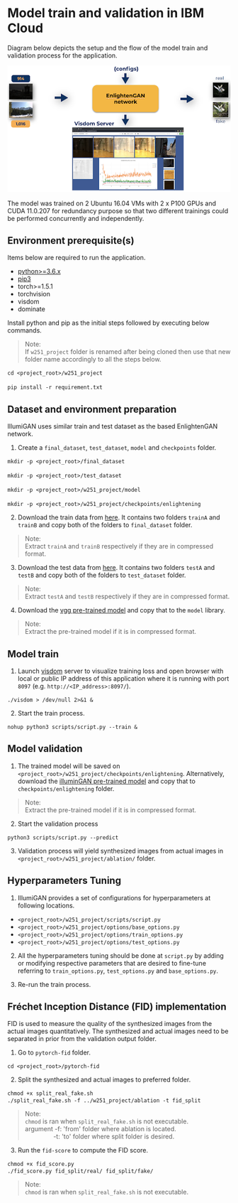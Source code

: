 # Model train and validation in IBM Cloud

Diagram below depicts the setup and the flow of the model train and validation process for the application.

![](./assets/cloud_setup_final.png)

The model was trained on 2 Ubuntu 16.04 VMs with 2 x P100 GPUs and CUDA 11.0.207 for redundancy purpose so that two different trainings could be performed concurrently and independently.

## Environment prerequisite(s)

Items below are required to run the application.

- [python>=3.6.x](https://www.python.org/downloads/)
- [pip3](https://pip.pypa.io/en/stable/installing/)
- torch>=1.5.1
- torchvision
- visdom
- dominate

Install python and pip as the initial steps followed by executing below commands.
> Note: <br>If `w251_project` folder is renamed after being cloned then use that new folder name accordingly to all the steps below.

```
cd <project_root>/w251_project

pip install -r requirement.txt
```

## Dataset and environment preparation

IllumiGAN uses similar train and test dataset as the based EnlightenGAN network.

1. Create a `final_dataset`, `test_dataset`, `model` and `checkpoints` folder.

```
mkdir -p <project_root>/final_dataset

mkdir -p <project_root>/test_dataset

mkdir -p <project_root>/w251_project/model

mkdir -p <project_root>/w251_project/checkpoints/enlightening
```

2. Download the train data from [here](https://drive.google.com/drive/folders/1bdHoIDW-RTPyFS7OVs2nbfv2Kyh6ZtQX?usp=sharing). It contains two folders `trainA` and `trainB` and copy both of the folders to `final_dataset` folder.
> Note: <br>Extract `trainA` and `trainB` respectively if they are in compressed format.

3. Download the test data from [here](https://drive.google.com/drive/folders/1PwpYCmMXode07z5r5z2aNfA_JnwKbuSe?usp=sharing). It contains two folders `testA` and `testB` and copy both of the folders to `test_dataset` folder.
> Note: <br>Extract `testA` and `testB` respectively if they are in compressed format.

4. Download the [vgg pre-trained model](https://drive.google.com/file/d/1AkV-n2MdyfuZTFvcon8Z4leyVb0i7x63/view?usp=sharing) and copy that to the `model` library.
> Note: <br>Extract the pre-trained model if it is in compressed format.

## Model train

1. Launch [visdom](https://github.com/facebookresearch/visdom) server to visualize training loss and open browser with local or public IP address of this application where it is running with port `8097` (e.g. `http://<IP_address>:8097/`).

```
./visdom > /dev/null 2>&1 &
```

2. Start the train process.

```
nohup python3 scripts/script.py --train &
```

## Model validation

1. The trained model will be saved on `<project_root>/w251_project/checkpoints/enlightening`. Alternatively, download the [illuminGAN pre-trained model](https://drive.google.com/drive/folders/1MeHOhhT0O2NDz6YL5nSn-elK-Oih2Oso?usp=sharing) and copy that to `checkpoints/enlightening` folder.
> Note: <br>Extract the pre-trained model if it is in compressed format.

2. Start the validation process

```
python3 scripts/script.py --predict
```

3. Validation process will yield synthesized images from actual images in `<project_root>/w251_project/ablation/` folder.

## Hyperparameters Tuning

1. IllumiGAN provides a set of configurations for hyperparameters at following locations.

- `<project_root>/w251_project/scripts/script.py`
- `<project_root>/w251_project/options/base_options.py`
- `<project_root>/w251_project/options/train_options.py`
- `<project_root>/w251_project/options/test_options.py`

2. All the hyperparameters tuning should be done at `script.py` by adding or modifying respective parameters that are desired to fine-tune referring to `train_options.py`, `test_options.py` and `base_options.py`.

3. Re-run the train process.

## Fréchet Inception Distance (FID) implementation

FID is used to measure the quality of the synthesized images from the actual images quantitatively. The synthesized and actual images need to be separated in prior from the validation output folder.

1. Go to `pytorch-fid` folder.

```
cd <project_root>/pytorch-fid
```

2. Split the synthesized and actual images to preferred folder.

```
chmod +x split_real_fake.sh
./split_real_fake.sh -f ../w251_project/ablation -t fid_split
```
> Note: <br>`chmod` is ran when `split_real_fake.sh` is not executable.
<br>argument -f: 'from' folder where ablation is located.
<br>&emsp;&emsp;&emsp;&emsp;&nbsp;&nbsp;-t: 'to' folder where split folder is desired.

3. Run the `fid-score` to compute the FID score.

```
chmod +x fid_score.py
./fid_score.py fid_split/real/ fid_split/fake/
```

> Note: <br>`chmod` is ran when `split_real_fake.sh` is not executable.
